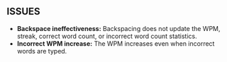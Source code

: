 ## ISSUES

* **Backspace ineffectiveness:** Backspacing does not update the WPM, streak, correct word count, or incorrect word count statistics.
* **Incorrect WPM increase:** The WPM increases even when incorrect words are typed.
